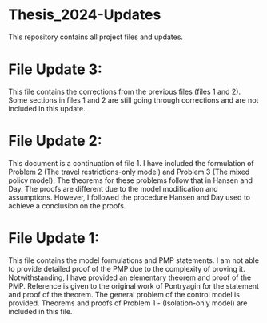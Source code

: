 # Thesis_2024-Updates
This repository contains all project files and updates.

# File Update 3:
This file contains the corrections from the previous files (files 1 and 2). Some sections in files 1 and 2 are still going through corrections and are not included in this update.

# File Update 2:
This document is a continuation of file 1. I have included the formulation of Problem 2 (The travel restrictions-only model) and Problem 3 (The mixed policy model).
The theorems for these problems follow that in Hansen and Day. The proofs are different due to the model modification and assumptions. 
However, I followed the procedure Hansen and Day used to achieve a conclusion on the proofs. 


# File Update 1:
This file contains the model formulations and PMP statements. I am not able to provide detailed proof of the PMP due to the complexity of proving it. 
Notwithstanding, I have provided an elementary theorem and proof of the PMP. Reference is given to the original work of Pontryagin for the statement and proof of the theorem.
The general problem of the control model is provided. Theorems and proofs of Problem 1 - (Isolation-only model) are included in this file.


